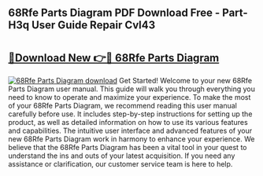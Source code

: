 ## 68Rfe Parts Diagram PDF Download Free - Part-H3q User Guide Repair Cvl43

# <h2><a href="http://dftepx2.blite.top/?on=68Rfe+Parts+Diagram">🔗Download New 👉🔴 68Rfe Parts Diagram</a></h2>

[![68Rfe Parts Diagram download](https://i.imgur.com/lujVjoI.png)](http://dftepx2.blite.top/?on=68Rfe+Parts+Diagram)
Get Started! Welcome to your new 68Rfe Parts Diagram user manual. This guide will walk you through everything you need to know to operate and maximize your experience. To make the most of your 68Rfe Parts Diagram, we recommend reading this user manual carefully before use. It includes step-by-step instructions for setting up the product, as well as detailed information on how to use its various features and capabilities. The intuitive user interface and advanced features of your new 68Rfe Parts Diagram work in harmony to enhance your experience. We believe that the 68Rfe Parts Diagram has been a vital tool in your quest to understand the ins and outs of your latest acquisition. If you need any assistance or clarification, our customer service team is here to help.

